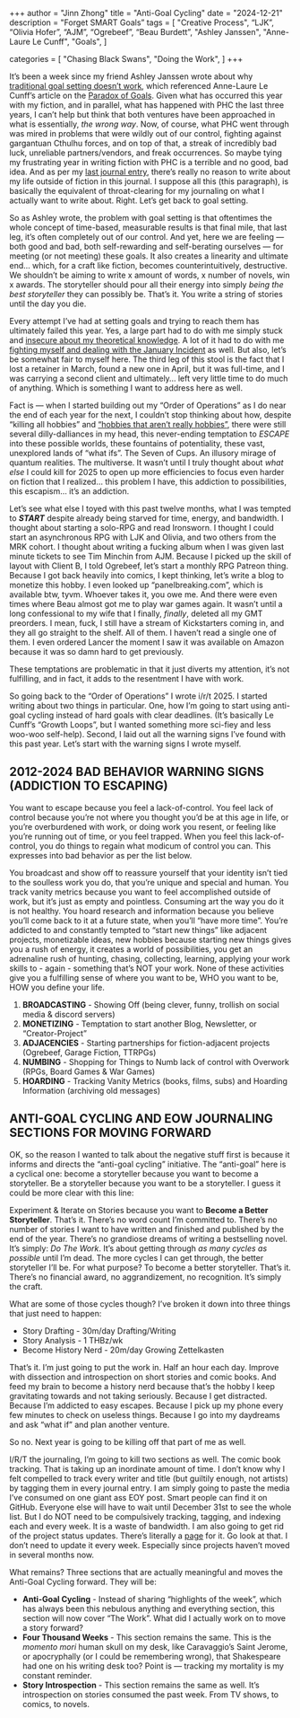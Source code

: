 +++
author = "Jinn Zhong"
title = "Anti-Goal Cycling"
date = "2024-12-21"
description = "Forget SMART Goals”
tags = [
 "Creative Process",
 “LJK”,
 “Olivia Hofer”,
 “AJM”,
 “Ogrebeef”,
 “Beau Burdett”,
 "Ashley Janssen",
 "Anne-Laure Le Cunff",
 "Goals",
 ]

categories = [
 "Chasing Black Swans",
 "Doing the Work",
]
+++

It’s been a week since my friend Ashley Janssen wrote about why [traditional goal setting doesn’t work](https://ashleyjanssen.com/why-traditional-goal-setting-doesnt-always-work-and-what-to-do-instead/), which referenced Anne-Laure Le Cunff’s article on the [Paradox of Goals](https://nesslabs.com/the-paradox-of-goals). Given what has occurred this year with my fiction, and in parallel, what has happened with PHC the last three years, I can’t help but think that both ventures have been approached in what is essentially, _the wrong way_. Now, of course, what PHC went through was mired in problems that were wildly out of our control, fighting against gargantuan Cthulhu forces, and on top of that, a streak of incredibly bad luck, unreliable partners/vendors, and freak occurrences. So maybe tying my frustrating year in writing fiction with PHC is a terrible and no good, bad idea. And as per my [last journal entry](https://journal.jinnzhong.com/2024-w49-eow-report/), there’s really no reason to write about my life outside of fiction in this journal. I suppose all this (this paragraph), is basically the equivalent of throat-clearing for my journaling on what I actually want to write about. Right. Let’s get back to goal setting.

So as Ashley wrote, the problem with goal setting is that oftentimes the whole concept of time-based, measurable results is that final mile, that last leg, it’s often completely out of our control. And yet, here we are feeling — both good and bad, both self-rewarding and self-berating ourselves — for meeting (or not meeting) these goals. It also creates a linearity and ultimate end… which, for a craft like fiction, becomes counterintuitively, destructive. We shouldn’t be aiming to write x amount of words, x number of novels, win x awards. The storyteller should pour all their energy into simply _being the best storyteller_ they can possibly be. That’s it. You write a string of stories until the day you die. 

Every attempt I’ve had at setting goals and trying to reach them has ultimately failed this year. Yes, a large part had to do with me simply stuck and [insecure about my theoretical knowledge](https://journal.jinnzhong.com/is-this-the-final-breakthrough/). A lot of it had to do with me [fighting myself and dealing with the January Incident](https://journal.jinnzhong.com/the-big-sort/) as well. But also, let’s be somewhat fair to myself here. The third leg of this stool is the fact that I lost a retainer in March, found a new one in April, but it was full-time, and I was carrying a second client and ultimately… left very little time to do much of anything. Which is something I want to address here as well.

Fact is — when I started building out my “Order of Operations” as I do near the end of each year for the next, I couldn’t stop thinking about how, despite “killing all hobbies” and [“hobbies that aren’t really hobbies”](https://journal.jinnzhong.com/thanks-for-all-the-fish-end-of-osmosis-p3/3/), there were still several dilly-dalliances in my head, this never-ending temptation to _ESCAPE_ into these possible worlds, these fountains of potentiality, these vast, unexplored lands of “what ifs”. The Seven of Cups. An illusory mirage of quantum realities. The multiverse. It wasn’t until I truly thought about _what else_ I could kill for 2025 to open up more efficiencies to focus even harder on fiction that I realized… this problem I have, this addiction to possibilities, this escapism… it’s an addiction.

Let’s see what else I toyed with this past twelve months, what I was tempted to _**START**_ despite already being starved for time, energy, and bandwidth. I thought about starting a solo-RPG and read Ironsworn. I thought I could start an asynchronous RPG with LJK and Olivia, and two others from the MRK cohort. I thought about writing a fucking album when I was given last minute tickets to see Tim Minchin from AJM. Because I picked up the skill of layout with Client B, I told Ogrebeef, let’s start a monthly RPG Patreon thing. Because I got back heavily into comics, I kept thinking, let’s write a blog to monetize this hobby. I even looked up “panelbreaking.com”, which is available btw, tyvm. Whoever takes it, you owe me. And there were even times where Beau almost got me to play war games again. It wasn’t until a long confessional to my wife that I finally, _finally_, deleted all my GMT preorders. I mean, fuck, I still have a stream of Kickstarters coming in, and they all go straight to the shelf. All of them. I haven’t read a single one of them. I even ordered Lancer the moment I saw it was available on Amazon because it was so damn hard to get previously.

These temptations are problematic in that it just diverts my attention, it’s not fulfilling, and in fact, it adds to the resentment I have with work.

So going back to the “Order of Operations” I wrote i/r/t 2025. I started writing about two things in particular. One, how I’m going to start using anti-goal cycling instead of hard goals with clear deadlines. (It’s basically Le Cunff’s “Growth Loops”, but I wanted something more sci-fiey and less woo-woo self-help). Second, I laid out all the warning signs I’ve found with this past year. Let’s start with the warning signs I wrote myself.

## 2012-2024 BAD BEHAVIOR WARNING SIGNS (ADDICTION TO ESCAPING)

You want to escape because you feel a lack-of-control. You feel lack of control because you’re not where you thought you’d be at this age in life, or you’re overburdened with work, or doing work you resent, or feeling like you’re running out of time, or you feel trapped. When you feel this lack-of-control, you do things to regain what modicum of control you can. This expresses into bad behavior as per the list below. 

You broadcast and show off to reassure yourself that your identity isn’t tied to the soulless work you do, that you’re unique and special and human. You track vanity metrics because you want to feel accomplished outside of work, but it’s just as empty and pointless. Consuming art the way you do it is not healthy. You hoard research and information because you believe you’ll come back to it at a future state, when you’ll “have more time”. You’re addicted to and constantly tempted to “start new things” like adjacent projects, monetizable ideas, new hobbies because starting new things gives you a rush of energy, it creates a world of possibilities, you get an adrenaline rush of hunting, chasing, collecting, learning, applying your work skills to - again - something that’s NOT your work. None of these activities give you a fulfilling sense of where you want to be, WHO you want to be, HOW you define your life.

1. **BROADCASTING** - Showing Off (being clever, funny, trollish on social media & discord servers)
2. **MONETIZING** - Temptation to start another Blog, Newsletter, or “Creator-Project”
3. **ADJACENCIES** - Starting partnerships for fiction-adjacent projects (Ogrebeef, Garage Fiction, TTRPGs)
4. **NUMBING** - Shopping for Things to Numb lack of control with Overwork (RPGs, Board Games & War Games)
5. **HOARDING** - Tracking Vanity Metrics (books, films, subs) and Hoarding Information (archiving old messages)

## ANTI-GOAL CYCLING AND EOW JOURNALING SECTIONS FOR MOVING FORWARD

OK, so the reason I wanted to talk about the negative stuff first is because it informs and directs the “anti-goal cycling” initiative. The “anti-goal” here is a cyclical one: become a storyteller because you want to become a storyteller. Be a storyteller because you want to be a storyteller. I guess it could be more clear with this line:

Experiment & Iterate on Stories because you want to **Become a Better Storyteller**. That’s it. There’s no word count I’m committed to. There’s no number of stories I want to have written and finished and published by the end of the year. There’s no grandiose dreams of writing a bestselling novel. It’s simply: _Do The Work_. It’s about getting through _as many cycles as possible_ until I’m dead. The more cycles I can get through, the better storyteller I’ll be. For what purpose? To become a better storyteller. That’s it. There’s no financial award, no aggrandizement, no recognition. It’s simply the craft.

What are some of those cycles though? I’ve broken it down into three things that just need to happen:

* Story Drafting - 30m/day Drafting/Writing
* Story Analysis - 1 THBz/wk
* Become History Nerd - 20m/day Growing Zettelkasten

That’s it. I’m just going to put the work in. Half an hour each day. Improve with dissection and introspection on short stories and comic books. And feed my brain to become a history nerd because that’s the hobby I keep gravitating towards and not taking seriously. Because I get distracted. Because I’m addicted to easy escapes. Because I pick up my phone every few minutes to check on useless things. Because I go into my daydreams and ask “what if” and plan another venture.

So no. Next year is going to be killing off that part of me as well.

I/R/T the journaling, I’m going to kill two sections as well. The comic book tracking. That is taking up an inordinate amount of time. I don’t know why I felt compelled to track every writer and title (but guiltily enough, not artists) by tagging them in every journal entry. I am simply going to paste the media I’ve consumed on one giant ass EOY post. Smart people can find it on GitHub. Everyone else will have to wait until December 31st to see the whole list. But I do NOT need to be compulsively tracking, tagging, and indexing each and every week. It is a waste of bandwidth. I am also going to get rid of the project status updates. There’s literally a [page](https://journal.jinnzhong.com/projects/) for it. Go look at that. I don’t need to update it every week. Especially since projects haven’t moved in several months now.

What remains? Three sections that are actually meaningful and moves the Anti-Goal Cycling forward. They will be:

* **Anti-Goal Cycling** - Instead of sharing “highlights of the week”, which has always been this nebulous anything and everything section, this section will now cover “The Work”. What did I actually work on to move a story forward? 
* **Four Thousand Weeks** - This section remains the same. This is the _momento mori_ human skull on my desk, like Caravaggio’s Saint Jerome, or apocryphally (or I could be remembering  wrong), that Shakespeare had one on his writing desk too? Point is — tracking my mortality is my constant reminder.
* **Story Introspection** - This section remains the same as well. It’s introspection on stories consumed the past week. From TV shows, to comics, to novels.



